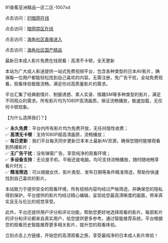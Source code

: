 91香蕉亚洲精品一区二区-1007xd

点击访问：<a href="https://heiliaoxwd5i8.pages.dev/">91暗网在线</a>

点击访问：<a href="https://heiliaowt0d7p.pages.dev/">暗网禁区在线</a>

点击访问：<a href="https://heiliaozj3tjd.pages.dev/">海角社区直接进入</a>

点击访问：<a href="https://heiliaoow5kzm.pages.dev/">海角社区国产精品</a>

最新日本成人影片免费在线观看｜高清不卡顿，全天更新

本站为广大成人影迷提供一站式免费视频平台，包含各种类型的日本AV影片，确保每一位用户都能轻松找到自己喜欢的内容。无需注册，免广告干扰，全站免费观看，观看体验极致流畅，满足你对高质量影片的需求。

平台汇集了经典剧情片、制服诱惑、素人实录、情趣SM等多种类型的影片，满足不同观众的需求。所有影片均为1080P高清画质，保证流畅播放，极速加载，无任何卡顿现象。

【为什么选择我们？】

✅ **永久免费**：平台内所有影片均为免费开放，无任何隐性收费；  
✅ **高清无卡顿**：支持1080P超高清画质，流畅播放；  
✅ **每日更新**：我们平台每天同步更新日本本土最新AV资源，确保您随时能够观看到热播影片；  
✅ **无广告干扰**：没有弹窗广告，享受纯净的观看环境；  
✅ **多设备支持**：无论是手机、平板还是电脑，均可支持流畅播放，随时随地畅享看片时光；  
✅ **精准筛选**：可以根据女优、影片类型、发布日期等条件精准筛选，帮助你快速找到自己喜欢的影片。

本站致力于提供安全的观看环境，所有视频内容均经过严格筛选，并确保您的隐私得到保护。平台提供的影片均经过精心编辑，呈现给您最高清晰度的画面，带来真实且无与伦比的视觉享受。

此外，平台还提供用户评分和评论功能，帮助您更好地选择观看的影片。每部影片的评分和评论都来自真实用户，给您提供更多参考。通过智能推荐系统，平台根据您的观看历史智能推荐更多相关影片，提升您的观看体验。

立刻点击上方链接，开始您的高清观看之旅，享受最纯净的日本成人影片体验！

<span style="display:none;">[Canonical link](https://github.com/xa0921/riben78919 )</span>
